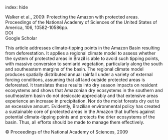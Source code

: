 index: hide

<div class="Citation">

  <div class="Citation-body">
    <div class="Citation-text">Walker et al., 2009: Protecting the Amazon with protected areas. <span class="Article-journal">Proceedings of the National Academy of Sciences of the United States of America, </span><span class="Article-volume">106, </span>10582-10586pp.</div>
    <div class="Citation-links">
      <div class="CitationLink" data-href="https://doi.org/10.1073/pnas.0806059106">
        <div class="CitationLink-icon CitationLink-Doi"></div>
        <div class="CitationLink-text">DOI</div>
      </div>
      <div class="CitationLink" data-href="https://scholar.google.com/scholar?q=10.1073/pnas.0806059106">
        <div class="CitationLink-icon CitationLink-Scholar"></div>
        <div class="CitationLink-text">Google Scholar</div>
      </div>
    </div>
  </div>
</div>

This article addresses climate-tipping points in the Amazon Basin resulting from deforestation. It applies a regional climate model to assess whether the system of protected areas in Brazil is able to avoid such tipping points, with massive conversion to semiarid vegetation, particularly along the south and southeastern margins of the basin. The regional climate model produces spatially distributed annual rainfall under a variety of external forcing conditions, assuming that all land outside protected areas is deforested. It translates these results into dry season impacts on resident ecosystems and shows that Amazonian dry ecosystems in the southern and southeastern basin do not desiccate appreciably and that extensive areas experience an increase in precipitation. Nor do the moist forests dry out to an excessive amount. Evidently, Brazilian environmental policy has created a sustainable core of protected areas in the Amazon that buffers against potential climate-tipping points and protects the drier ecosystems of the basin. Thus, all efforts should be made to manage them effectively.

<div class="Citation-copy">
&copy; Proceedings of the National Academy of Sciences, 2009
</div>